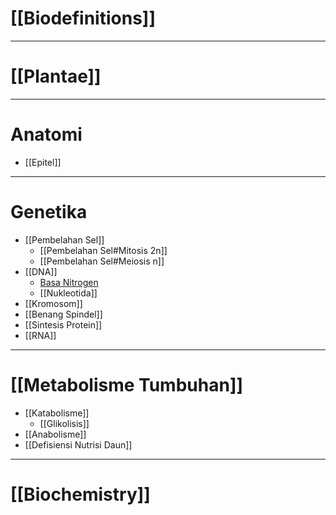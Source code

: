 # [[Biodefinitions]]
---
# [[Plantae]]
---
# Anatomi
- [[Epitel]]

---
# Genetika
- [[Pembelahan Sel]]
	- [[Pembelahan Sel#Mitosis 2n]]
	- [[Pembelahan Sel#Meiosis n]]
- [[DNA]]
	- [Basa Nitrogen](DNA#Basa%20Nitrogen)
	- [[Nukleotida]]
- [[Kromosom]]
- [[Benang Spindel]]
- [[Sintesis Protein]]
- [[RNA]]

---
# [[Metabolisme Tumbuhan]]
- [[Katabolisme]]
	- [[Glikolisis]]
- [[Anabolisme]]
- [[Defisiensi Nutrisi Daun]]

---
# [[Biochemistry]]